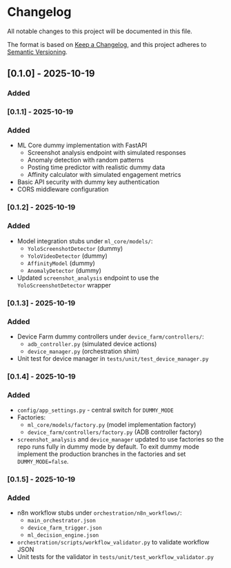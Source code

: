 # Changelog

All notable changes to this project will be documented in this file.

The format is based on [Keep a Changelog](https://keepachangelog.com/en/1.0.0/),
and this project adheres to [Semantic Versioning](https://semver.org/spec/v2.0.0.html).

## [0.1.0] - 2025-10-19

### Added

### [0.1.1] - 2025-10-19

### Added
- ML Core dummy implementation with FastAPI
	- Screenshot analysis endpoint with simulated responses
	- Anomaly detection with random patterns
	- Posting time predictor with realistic dummy data
	- Affinity calculator with simulated engagement metrics
- Basic API security with dummy key authentication
- CORS middleware configuration

### [0.1.2] - 2025-10-19

### Added
- Model integration stubs under `ml_core/models/`:
	- `YoloScreenshotDetector` (dummy)
	- `YoloVideoDetector` (dummy)
	- `AffinityModel` (dummy)
	- `AnomalyDetector` (dummy)
- Updated `screenshot_analysis` endpoint to use the `YoloScreenshotDetector` wrapper

### [0.1.3] - 2025-10-19

### Added
- Device Farm dummy controllers under `device_farm/controllers/`:
	- `adb_controller.py` (simulated device actions)
	- `device_manager.py` (orchestration shim)
- Unit test for device manager in `tests/unit/test_device_manager.py`

### [0.1.4] - 2025-10-19

### Added
- `config/app_settings.py` - central switch for `DUMMY_MODE`
- Factories:
	- `ml_core/models/factory.py` (model implementation factory)
	- `device_farm/controllers/factory.py` (ADB controller factory)
- `screenshot_analysis` and `device_manager` updated to use factories so the
	repo runs fully in dummy mode by default. To exit dummy mode implement the
	production branches in the factories and set `DUMMY_MODE=false`.

### [0.1.5] - 2025-10-19

### Added
- n8n workflow stubs under `orchestration/n8n_workflows/`:
	- `main_orchestrator.json`
	- `device_farm_trigger.json`
	- `ml_decision_engine.json`
- `orchestration/scripts/workflow_validator.py` to validate workflow JSON
- Unit tests for the validator in `tests/unit/test_workflow_validator.py`